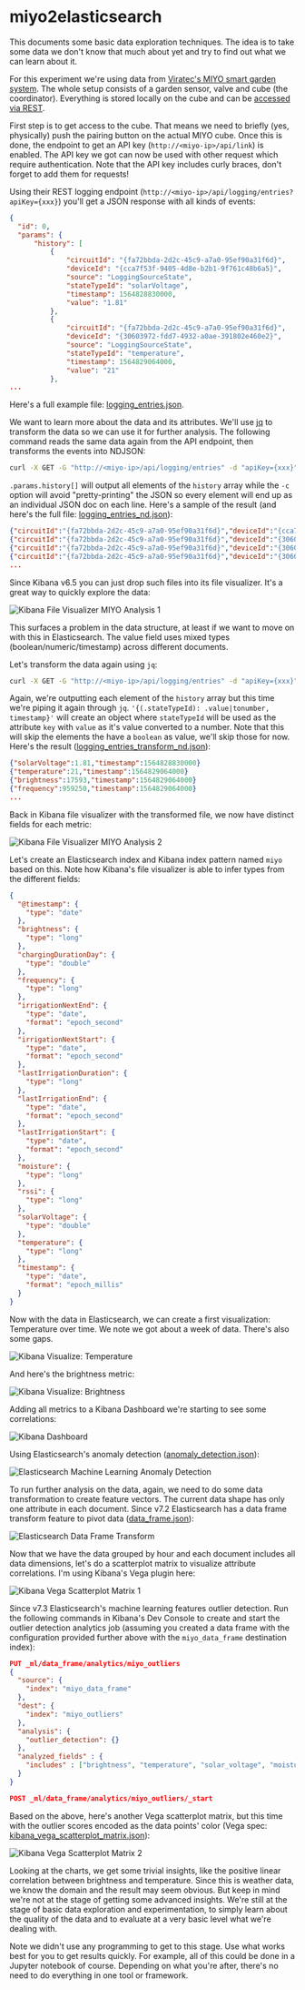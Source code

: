 # miyo2elasticsearch

This documents some basic data exploration techniques. The idea is to take some data we don't know that much about yet and try to find out what we can learn about it.

For this experiment we're using data from [Viratec's MIYO smart garden system](https://www.miyo.garden/en/). The whole setup consists of a garden sensor, valve and cube (the coordinator). Everything is stored locally on the cube and can be [accessed via REST](https://docs.google.com/document/d/1K3MOLDid8f9C-blYbd6N0WpCls5QpK_Wm0yAmLYJbzY/export?format=pdf).

First step is to get access to the cube. That means we need to briefly (yes, physically) push the pairing button on the actual MIYO cube. Once this is done, the endpoint to get an API key (`http://<miyo-ip>/api/link`) is enabled. The API key we got can now be used with other request which require authentication. Note that the API key includes curly braces, don't forget to add them for requests!

Using their REST logging endpoint (`http://<miyo-ip>/api/logging/entries?apiKey={xxx}`) you'll get a JSON response with all kinds of events:

```json
{
  "id": 0,
  "params": {
      "history": [
          {
              "circuitId": "{fa72bbda-2d2c-45c9-a7a0-95ef90a31f6d}",
              "deviceId": "{cca7f53f-9405-4d8e-b2b1-9f761c48b6a5}",
              "source": "LoggingSourceState",
              "stateTypeId": "solarVoltage",
              "timestamp": 1564828830000,
              "value": "1.81"
          },
          {
              "circuitId": "{fa72bbda-2d2c-45c9-a7a0-95ef90a31f6d}",
              "deviceId": "{30603972-fdd7-4932-a0ae-391802e460e2}",
              "source": "LoggingSourceState",
              "stateTypeId": "temperature",
              "timestamp": 1564829064000,
              "value": "21"
          },
...
```

Here's a full example file: [logging_entries.json](logging_entries.json).

We want to learn more about the data and its attributes. We'll use [jq](https://stedolan.github.io/jq/) to transform the data so we can use it for further analysis. The following command reads the same data again from the API endpoint, then transforms the events into NDJSON:

```bash
curl -X GET -G "http://<miyo-ip>/api/logging/entries" -d "apiKey={xxx}" | jq -c .params.history[] > logging_entries_nd.json
```

`.params.history[]` will output all elements of the `history` array while the `-c` option will avoid "pretty-printing" the JSON so every element will end up as an individual JSON doc on each line. Here's a sample of the result (and here's the full file: [logging_entries_nd.json](logging_entries_nd.json)):

```json
{"circuitId":"{fa72bbda-2d2c-45c9-a7a0-95ef90a31f6d}","deviceId":"{cca7f53f-9405-4d8e-b2b1-9f761c48b6a5}","source":"LoggingSourceState","stateTypeId":"solarVoltage","timestamp":1564828830000,"value":"1.81"}
{"circuitId":"{fa72bbda-2d2c-45c9-a7a0-95ef90a31f6d}","deviceId":"{30603972-fdd7-4932-a0ae-391802e460e2}","source":"LoggingSourceState","stateTypeId":"temperature","timestamp":1564829064000,"value":"21"}
{"circuitId":"{fa72bbda-2d2c-45c9-a7a0-95ef90a31f6d}","deviceId":"{30603972-fdd7-4932-a0ae-391802e460e2}","source":"LoggingSourceState","stateTypeId":"brightness","timestamp":1564829064000,"value":"17593"}
{"circuitId":"{fa72bbda-2d2c-45c9-a7a0-95ef90a31f6d}","deviceId":"{30603972-fdd7-4932-a0ae-391802e460e2}","source":"LoggingSourceState","stateTypeId":"frequency","timestamp":1564829064000,"value":"959250"}
...
```

Since Kibana v6.5 you can just drop such files into its file visualizer. It's a great way to quickly explore the data:

![Kibana File Visualizer MIYO Analysis 1](img/kibana_file_visualizer_1.png)

This surfaces a problem in the data structure, at least if we want to move on with this in Elasticsearch. The value field uses mixed types (boolean/numeric/timestamp) across different documents.

Let's transform the data again using `jq`: 

```bash
curl -X GET -G "http://<miyo-ip>/api/logging/entries" -d "apiKey={xxx}" | jq -c .params.history[] | jq -c '{(.stateTypeId): .value|tonumber, timestamp}' > logging_entries_transform_nd.json
```

Again, we're outputting each element of the `history` array but this time we're piping it again through `jq`. `'{(.stateTypeId): .value|tonumber, timestamp}'` will create an object where `stateTypeId` will be used as the attribute `key` with `value` as it's value converted to a number. Note that this will skip the elements the have a `boolean` as value, we'll skip those for now. Here's the result ([logging_entries_transform_nd.json](logging_entries_transform_nd.json)):

```json
{"solarVoltage":1.81,"timestamp":1564828830000}
{"temperature":21,"timestamp":1564829064000}
{"brightness":17593,"timestamp":1564829064000}
{"frequency":959250,"timestamp":1564829064000}
...
```

Back in Kibana file visualizer with the transformed file, we now have distinct fields for each metric:

![Kibana File Visualizer MIYO Analysis 2](img/kibana_file_visualizer_2.png)

Let's create an Elasticsearch index and Kibana index pattern named `miyo` based on this. Note how Kibana's file visualizer is able to infer types from the different fields:

```json
{
  "@timestamp": {
    "type": "date"
  },
  "brightness": {
    "type": "long"
  },
  "chargingDurationDay": {
    "type": "double"
  },
  "frequency": {
    "type": "long"
  },
  "irrigationNextEnd": {
    "type": "date",
    "format": "epoch_second"
  },
  "irrigationNextStart": {
    "type": "date",
    "format": "epoch_second"
  },
  "lastIrrigationDuration": {
    "type": "long"
  },
  "lastIrrigationEnd": {
    "type": "date",
    "format": "epoch_second"
  },
  "lastIrrigationStart": {
    "type": "date",
    "format": "epoch_second"
  },
  "moisture": {
    "type": "long"
  },
  "rssi": {
    "type": "long"
  },
  "solarVoltage": {
    "type": "double"
  },
  "temperature": {
    "type": "long"
  },
  "timestamp": {
    "type": "date",
    "format": "epoch_millis"
  }
}
```

Now with the data in Elasticsearch, we can create a first visualization: Temperature over time. We note we got about a week of data. There's also some gaps.

![Kibana Visualize: Temperature](img/kibana_visualize_temperature.png)

And here's the brightness metric:

![Kibana Visualize: Brightness](img/kibana_visualize_brightness.png)

Adding all metrics to a Kibana Dashboard we're starting to see some correlations:

![Kibana Dashboard](img/kibana_dashboard.png)

Using Elasticsearch's anomaly detection ([anomaly_detection.json](anomaly_detection.json)):

![Elasticsearch Machine Learning Anomaly Detection](img/anomaly_detection.png)

To run further analysis on the data, again, we need to do some data transformation to create feature vectors. The current data shape has only one attribute in each document. Since v7.2 Elasticsearch has a data frame transform feature to pivot data ([data_frame.json](data_frame.json)):

![Elasticsearch Data Frame Transform](img/data_frame.png)

Now that we have the data grouped by hour and each document includes all data dimensions, let's do a scatterplot matrix to visualize attribute correlations. I'm using Kibana's Vega plugin here:

![Kibana Vega Scatterplot Matrix 1](img/kibana_vega_1.png)

Since v7.3 Elasticsearch's machine learning features outlier detection. Run the following commands in Kibana's Dev Console to create and start the outlier detection analytics job (assuming you created a data frame with the configuration provided further above with the `miyo_data_frame` destination index):

```json
PUT _ml/data_frame/analytics/miyo_outliers
{
  "source": {
    "index": "miyo_data_frame"
  },
  "dest": {
    "index": "miyo_outliers"
  },
  "analysis": {
    "outlier_detection": {}
  },
  "analyzed_fields" : {
    "includes" : ["brightness", "temperature", "solar_voltage", "moisture"]
  }
}

POST _ml/data_frame/analytics/miyo_outliers/_start
```

Based on the above, here's another Vega scatterplot matrix, but this time with the outlier scores encoded as the data points' color (Vega spec: [kibana_vega_scatterplot_matrix.json](kibana_vega_scatterplot_matrix.json)):

![Kibana Vega Scatterplot Matrix 2](img/kibana_vega_2.png)

Looking at the charts, we get some trivial insights, like the positive linear correlation between brightness and temperature. Since this is weather data, we know the domain and the result may seem obvious. But keep in mind we're not at the stage of getting some advanced insights. We're still at the stage of basic data exploration and experimentation, to simply learn about the quality of the data and to evaluate at a very basic level what we're dealing with.

Note we didn't use any programming to get to this stage. Use what works best for you to get results quickly. For example, all of this could be done in a Jupyter notebook of course. Depending on what you're after, there's no need to do everything in one tool or framework.
